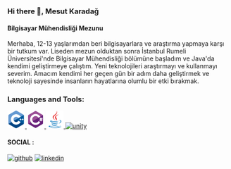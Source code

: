 ### Hi there 👋, Mesut Karadağ
#### Bilgisayar Mühendisliği Mezunu
Merhaba, 12-13 yaşlarımdan beri bilgisayarlara ve araştırma yapmaya karşı bir tutkum var. Liseden mezun olduktan sonra İstanbul Rumeli Üniversitesi'nde Bilgisayar Mühendisliği bölümüne başladım ve Java'da kendimi geliştirmeye çalıştım. Yeni teknolojileri araştırmayı ve kullanmayı severim. Amacım kendimi her geçen gün bir adım daha geliştirmek ve  teknoloji sayesinde insanların hayatlarına olumlu bir etki bırakmak.


<h3 align="left">Languages and Tools:</h3>
<p align="left"> <a href="https://www.w3schools.com/cpp/" target="_blank" rel="noreferrer"> <img src="https://raw.githubusercontent.com/devicons/devicon/master/icons/cplusplus/cplusplus-original.svg" alt="cplusplus" width="40" height="40"/> </a> <a href="https://www.w3schools.com/cs/" target="_blank" rel="noreferrer"> <img src="https://raw.githubusercontent.com/devicons/devicon/master/icons/csharp/csharp-original.svg" alt="csharp" width="40" height="40"/> </a> <a href="https://www.java.com" target="_blank" rel="noreferrer"> <img src="https://raw.githubusercontent.com/devicons/devicon/master/icons/java/java-original.svg" alt="java" width="40" height="40"/> </a> <a href="https://unity.com/" target="_blank" rel="noreferrer"> <img src="https://www.vectorlogo.zone/logos/unity3d/unity3d-icon.svg" alt="unity" width="40" height="40"/> </a> </p>



#### SOCIAL :
[<img src='https://cdn.jsdelivr.net/npm/simple-icons@3.0.1/icons/github.svg' alt='github' height='40'>](https://github.com/MesutKaradag)  [<img src='https://cdn.jsdelivr.net/npm/simple-icons@3.0.1/icons/linkedin.svg' alt='linkedin' height='40'>](https://www.linkedin.com/in/https://www.linkedin.com/in/mesut-karadagg//)  


